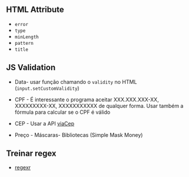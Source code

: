 

## HTML Attribute

- `error`
- `type`
- `minLength`
- `pattern`
- `title`

## JS Validation

- Data- usar função chamando o `validity` no HTML (`input.setCustomValidity`)

- CPF - É interessante o programa aceitar XXX.XXX.XXX-XX, XXXXXXXXX-XX, XXXXXXXXXXX de qualquer forma. Usar também a fórmula para calcular se o CPF é válido

- CEP - Usar a API [viaCep](https://viacep.com.br)

- Preço - Máscaras- Bibliotecas (Simple Mask Money)

## Treinar regex

- [regexr](https://regexr.com)